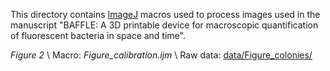 This directory contains [ImageJ](https://imagej.net/software/fiji/) macros used to process images used in the manuscript "BAFFLE: A 3D printable device for macroscopic quantification of fluorescent bacteria in space and time".

*Figure 2* \\
Macro: _Figure_calibration.ijm_ \\
Raw data: [data/Figure_colonies/](../data/Figure_colonies/)
